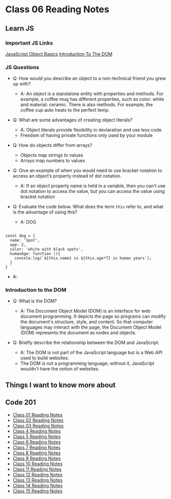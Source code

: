 # Class 06 Reading Notes

## Learn JS

### Important JS Links

[JavaScript Object Basics](https://developer.mozilla.org/en-US/docs/Learn/JavaScript/Objects/Basics)
[Introduction To The DOM](https://developer.mozilla.org/en-US/docs/Web/API/Document_Object_Model/Introduction)

### JS Questions

- Q: How would you describe an object to a non-technical friend you grew up with?
  
  - A: An object is a standalone entity with properties and methods. For example, a coffee mug has different properties, such as color: white and material: ceramic. There is also methods. For example, the coffee cup auto heats to the perfect temp.

- Q: What are some advantages of creating object literals?

  - A: Object literals provide flexibility in devlaration and use less code.
  - Freedom of having private functions only used by your module

- Q: How do objects differ from arrays?
  - Objects map strings to values
  - Arrays map numbers to values

- Q: Give an example of when you would need to use bracket notation to access an object’s property instead of dot notation.

  - A: If an object property name is held in a variable, then you can't use dot notation to access the value, but you can access the value using bracket notation

- Q: Evaluate the code below. What does the term `this` refer to, and what is the advantage of using this?

  - A: DOG

``` JS

const dog = {
  name: 'Spot',
  age: 2,
  color: 'white with black spots',
  humanAge: function (){
    console.log(`${this.name} is ${this.age*7} in human years`);
  }
}

```

- A:

### Introduction to the DOM

- Q: What is the DOM?

  - A: The Document Object Model (DOM) is an interface for web document programming. It depicts the page so programs can modify the document's structure, style, and content. So that computer languages may interact with the page, the Document Object Model (DOM) represents the document as nodes and objects.

- Q: Briefly describe the relationship between the DOM and JavaScript.

  - A: The DOM is not part of the JavaScript language but is a Web API used to build websites.
  - The DOM is not a programming language; without it, JavaScript wouldn't have the notion of websites.

## Things I want to know more about

## Code 201

- [Class 01 Reading Notes](/code201/class-01.md)
- [Class 02 Reading Notes](/code201/class-02.md)
- [Class 03 Reading Notes](/code201/class-03.md)
- [Class 4 Reading Notes](/code201/class-04.md)
- [Class 5 Reading Notes](/code201/class-05.md)
- [Class 6 Reading Notes](/code201/class-06.md)
- [Class 7 Reading Notes](/code201/class-07.md)
- [Class 8 Reading Notes](/code201/class-08.md)
- [Class 9 Reading Notes](/code201/class-09.md)
- [Class 10 Reading Notes](/code201/class-10.md)
- [Class 11 Reading Notes](/code201/class-11.md)
- [Class 12 Reading Notes](/code201/class-12.md)
- [Class 13 Reading Notes](/code201/class-13.md)
- [Class 14 Reading Notes](/code201/class-14.md)
- [Class 15 Reading Notes](/code201/class-14.md)
